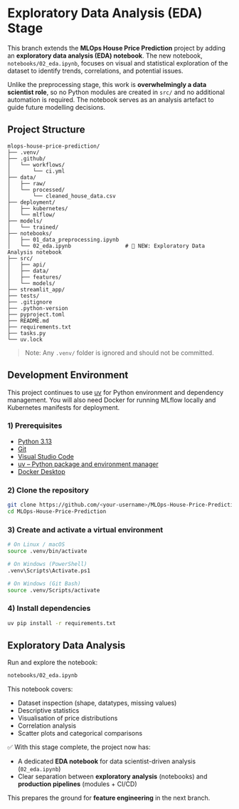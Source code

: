 # **Exploratory Data Analysis (EDA) Stage**

This branch extends the **MLOps House Price Prediction** project by adding an **exploratory data analysis (EDA) notebook**.
The new notebook, `notebooks/02_eda.ipynb`, focuses on visual and statistical exploration of the dataset to identify trends, correlations, and potential issues.

Unlike the preprocessing stage, this work is **overwhelmingly a data scientist role**, so no Python modules are created in `src/` and no additional automation is required. The notebook serves as an analysis artefact to guide future modelling decisions.


## **Project Structure**

```
mlops-house-price-prediction/
├── .venv/
├── .github/
│   └── workflows/
│       └── ci.yml
├── data/
│   ├── raw/
│   └── processed/
│       └── cleaned_house_data.csv
├── deployment/
│   ├── kubernetes/
│   └── mlflow/
├── models/
│   └── trained/
├── notebooks/
│   ├── 01_data_preprocessing.ipynb  
│   └── 02_eda.ipynb                 # 🚀 NEW: Exploratory Data Analysis notebook
├── src/
│   ├── api/
│   ├── data/
│   ├── features/
│   └── models/
├── streamlit_app/
├── tests/
├── .gitignore
├── .python-version
├── pyproject.toml
├── README.md
├── requirements.txt
├── tasks.py
└── uv.lock
```

> Note: Any `.venv/` folder is ignored and should not be committed.


## **Development Environment**

This project continues to use [uv](https://github.com/astral-sh/uv) for Python environment and dependency management.
You will also need Docker for running MLflow locally and Kubernetes manifests for deployment.

### 1) Prerequisites

* [Python 3.13](https://www.python.org/downloads/)
* [Git](https://git-scm.com/)
* [Visual Studio Code](https://code.visualstudio.com/)
* [uv – Python package and environment manager](https://github.com/astral-sh/uv)
* [Docker Desktop](https://www.docker.com/products/docker-desktop)

### 2) Clone the repository

```bash
git clone https://github.com/<your-username>/MLOps-House-Price-Prediction.git
cd MLOps-House-Price-Prediction
```

### 3) Create and activate a virtual environment

```bash
# On Linux / macOS
source .venv/bin/activate

# On Windows (PowerShell)
.venv\Scripts\Activate.ps1

# On Windows (Git Bash)
source .venv/Scripts/activate
```

### 4) Install dependencies

```bash
uv pip install -r requirements.txt
```



## **Exploratory Data Analysis**

Run and explore the notebook:

```bash
notebooks/02_eda.ipynb
```

This notebook covers:

* Dataset inspection (shape, datatypes, missing values)
* Descriptive statistics
* Visualisation of price distributions
* Correlation analysis
* Scatter plots and categorical comparisons



✅ With this stage complete, the project now has:

* A dedicated **EDA notebook** for data scientist-driven analysis (`02_eda.ipynb`)
* Clear separation between **exploratory analysis** (notebooks) and **production pipelines** (modules + CI/CD)

This prepares the ground for **feature engineering** in the next branch.